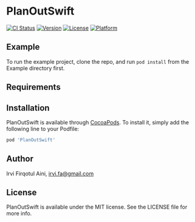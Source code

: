 # PlanOutSwift

[![CI Status](https://img.shields.io/travis/irvifa/PlanOutSwift.svg?style=flat)](https://travis-ci.org/irvifa/PlanOutSwift)
[![Version](https://img.shields.io/cocoapods/v/PlanOutSwift.svg?style=flat)](https://cocoapods.org/pods/PlanOutSwift)
[![License](https://img.shields.io/cocoapods/l/PlanOutSwift.svg?style=flat)](https://cocoapods.org/pods/PlanOutSwift)
[![Platform](https://img.shields.io/cocoapods/p/PlanOutSwift.svg?style=flat)](https://cocoapods.org/pods/PlanOutSwift)

## Example

To run the example project, clone the repo, and run `pod install` from the Example directory first.

## Requirements

## Installation

PlanOutSwift is available through [CocoaPods](https://cocoapods.org). To install
it, simply add the following line to your Podfile:

```ruby
pod 'PlanOutSwift'
```

## Author

Irvi Firqotul Aini, irvi.fa@gmail.com

## License

PlanOutSwift is available under the MIT license. See the LICENSE file for more info.
